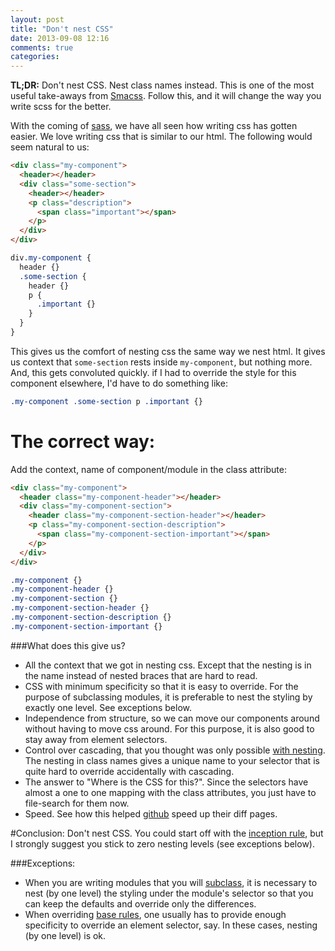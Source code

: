 ```yaml
---
layout: post
title: "Don't nest CSS"
date: 2013-09-08 12:16
comments: true
categories: 
---
```


**TL;DR:**  Don't nest CSS. Nest class names instead. This is one of the most useful take-aways from [Smacss](http://smacss.com).
Follow this, and it will change the way you write scss for the better.


With the coming of [sass](http://sass-lang.com/),  we have all seen how writing css has gotten easier.
We love writing css that is similar to our html. The following would seem natural to us:

```html HTML for a component
<div class="my-component">
  <header></header>
  <div class="some-section">
    <header></header>
    <p class="description">
      <span class="important"></span>
    </p>
  </div>
</div>
```

```sass Styling the component (the wrong way)
div.my-component {
  header {}
  .some-section {
    header {}
    p {
      .important {}
    }
  }
}
```
This gives us the comfort of nesting css the same way we nest html. It gives us context that
`some-section` rests inside `my-component`, but nothing more. And, this gets convoluted quickly. if I had to override the style for this component elsewhere, I'd have to do something like:
```sass Overriding the style for .important
.my-component .some-section p .important {}
```

# The correct way:
Add the context, name of component/module in the class attribute:
```html HTML for a component
<div class="my-component">
  <header class="my-component-header"></header>
  <div class="my-component-section">
    <header class="my-component-section-header"></header>
    <p class="my-component-section-description">
      <span class="my-component-section-important"></span>
    </p>
  </div>
</div>
```

```sass Styling the component (the correct way)
.my-component {}
.my-component-header {}
.my-component-section {}
.my-component-section-header {}
.my-component-section-description {}
.my-component-section-important {}
```

###What does this give us?
  - All the context that we got in nesting css. Except that the nesting is in the name instead of nested braces that are hard to read.
  - CSS with minimum specificity so that it is easy to override. For the purpose of subclassing modules, it is preferable to nest the styling by exactly one level. See exceptions below.
  - Independence from structure, so we can move our components around without having to move css around. For this purpose, it is also good to stay away from element selectors.
  - Control over cascading, that you thought was only possible [with nesting](http://37signals.com/svn/posts/3003-css-taking-control-of-the-cascade). The nesting in class names gives a unique name to your selector that is quite hard to override accidentally with cascading.
  - The answer to "Where is the CSS for this?". Since the selectors have almost a one to one mapping with the class attributes, you just have to file-search for them now.
  - Speed. See how this helped [github](https://speakerdeck.com/jonrohan/githubs-css-performance?slide=11) speed up their diff pages.

#Conclusion:
Don't nest CSS. You could start off with the [inception rule](http://thesassway.com/beginner/the-inception-rule), but I strongly suggest you stick to zero nesting levels (see exceptions below).

###Exceptions:
 - When you are writing modules that you will [subclass](http://smacss.com/book/type-module#subclassing), it is necessary to nest (by one level) the styling under the module's selector so that you can keep the defaults and override only the differences.
 - When overriding [base rules](http://smacss.com/book/type-base), one usually has to provide enough specificity to override an element selector, say. In these cases, nesting (by one level) is ok.
